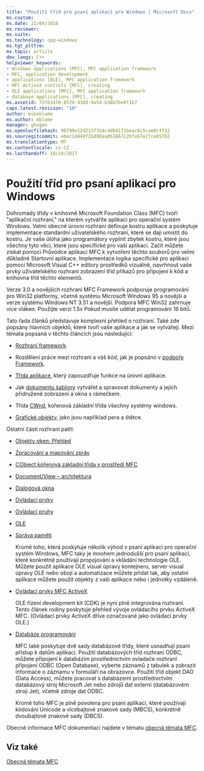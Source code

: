 ```yaml
---
title: "Použití tříd pro psaní aplikací pro Windows | Microsoft Docs"
ms.custom: 
ms.date: 11/04/2016
ms.reviewer: 
ms.suite: 
ms.technology: cpp-windows
ms.tgt_pltfrm: 
ms.topic: article
dev_langs: C++
helpviewer_keywords:
- Windows applications [MFC], MFC application framework
- MFC, application development
- applications [OLE], MFC application framework
- MFC ActiveX controls [MFC], creating
- OLE applications [MFC], MFC application framework
- database applications [MFC], creating
ms.assetid: 73f63470-857d-43dd-9a54-b38b7be0f1b7
caps.latest.revision: "10"
author: mikeblome
ms.author: mblome
manager: ghogen
ms.openlocfilehash: 90790e12d2137324c4d641f1beac6c5cae0cff31
ms.sourcegitcommit: ebec1d449f2bd98aa851667c2bfeb7e27ce657b2
ms.translationtype: MT
ms.contentlocale: cs-CZ
ms.lasthandoff: 10/24/2017
---
```

# <a name="using-the-classes-to-write-applications-for-windows"></a>Použití tříd pro psaní aplikací pro Windows
Dohromady třídy v knihovně Microsoft Foundation Class (MFC) tvoří "aplikační rozhraní," na kterém vytváříte aplikaci pro operační systém Windows. Velmi obecné úrovni rozhraní definuje kostru aplikace a poskytuje implementace standardní uživatelského rozhraní, které se dají umístit do kostru. Je vaše úloha jako programátory vyplnit zbytek kostru, které jsou všechny tyto věci, které jsou specifické pro vaši aplikaci. Začít můžete získat pomocí Průvodce aplikací MFC k vytvoření těchto souborů pro velmi důkladné Startovní aplikace. Implementace logika specifické pro aplikaci pomocí Microsoft Visual C++ editory prostředků vizuálně, navrhnout vaše prvky uživatelského rozhraní zobrazení tříd příkazů pro připojení k kód a knihovna tříd těchto elementů.  
  
 Verze 3.0 a novějších rozhraní MFC Framework podporuje programování pro Win32 platformy, včetně systému Microsoft Windows 95 a novější a verze systému Windows NT 3.51 a novější. Podpora MFC Win32 zahrnuje více vláken. Použijte verzi 1.5*x* Pokud musíte udělat programování 16 bitů.  
  
 Tato řada článků představuje komplexní přehled o rozhraní. Také zde popsány hlavních objektů, které tvoří vaše aplikace a jak se vytvářejí. Mezi témata popsaná v těchto článcích jsou následující:  
  
-   [Rozhraní framework](../mfc/framework-mfc.md).  
  
-   Rozdělení práce mezi rozhraní a váš kód, jak je popsáno v [podpoře Framework](../mfc/building-on-the-framework.md).  
  
-   [Třída aplikace](../mfc/cwinapp-the-application-class.md), který zapouzdřuje funkce na úrovni aplikace.  
  
-   Jak [dokumentu šablony](../mfc/document-templates-and-the-document-view-creation-process.md) vytvářet a spravovat dokumenty a jejich přidružené zobrazení a okna s rámečkem.  
  
-   Třída [CWnd](../mfc/window-objects.md), kořenová základní třída všechny systémy windows.  
  
-   [Grafické objekty](../mfc/graphic-objects.md), jako jsou například pera a štětce.  
  
 Ostatní části rozhraní patří:  
  
-   [Objekty oken: Přehled](../mfc/window-objects.md)  
  
-   [Zpracování a mapování zpráv](../mfc/message-handling-and-mapping.md)  
  
-   [CObject kořenová základní třída v prostředí MFC](../mfc/using-cobject.md)  
  
-   [Document/View – architektura](../mfc/document-view-architecture.md)  
  
-   [Dialogová okna](../mfc/dialog-boxes.md)  
  
-   [Ovládací prvky](../mfc/controls-mfc.md)  
  
-   [Ovládací pruhy](../mfc/control-bars.md)  
  
-   [OLE](../mfc/ole-in-mfc.md)  
  
-   [Správa paměti](../mfc/memory-management.md)  
  
     Kromě toho, která poskytuje několik výhod v psaní aplikací pro operační systém Windows, MFC taky je mnohem jednodušší pro psaní aplikací, které konkrétně používají propojování a vkládání technologie OLE. Můžete použít aplikace OLE visual úpravy kontejneru, server visual úpravy OLE nebo obojí a automatizace můžete přidat tak, aby ostatní aplikace můžete použít objekty z vaší aplikace nebo i jednotky vzdáleně.  
  
-   [Ovládací prvky MFC ActiveX](../mfc/mfc-activex-controls.md)  
  
     OLE řízení development kit (CDK) je nyní plně integrována rozhraní. Tento článek rodiny poskytuje přehled vývoje ovládacího prvku ActiveX MFC. (Ovládací prvky ActiveX dříve označované jako ovládací prvky OLE.)  
  
-   [Databáze programování](../data/data-access-programming-mfc-atl.md)  
  
     MFC také poskytuje dvě sady databázové třídy, které usnadňují psaní přístup k datům aplikací. Použití databázových tříd rozhraní ODBC, můžete připojení k databázím prostřednictvím ovladače rozhraní připojení ODBC (Open Database), vyberte záznamů z tabulek a zobrazit informace o záznamu v formuláři na obrazovce. Použití tříd objekt DAO (Data Access), můžete pracovat s databázemi prostřednictvím databázový stroj Microsoft Jet nebo zdrojů dat externí (databázovém stroji Jet), včetně zdroje dat ODBC.  
  
     Kromě toho MFC je plně povolena pro psaní aplikací, které používají kódování Unicode a vícebajtové znakové sady (MBCS), konkrétně dvoubajtové znakové sady (DBCS).  
  
 Obecné informace MFC dokumentaci najdete v tématu [obecná témata MFC](../mfc/general-mfc-topics.md).  
  
## <a name="see-also"></a>Viz také  
 [Obecná témata MFC](../mfc/general-mfc-topics.md)

